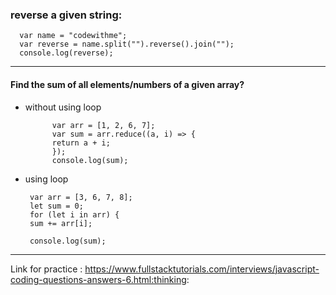 ### reverse a given string:

      var name = "codewithme";
      var reverse = name.split("").reverse().join("");
      console.log(reverse);

---

#### Find the sum of all elements/numbers of a given array?

- without using loop

            var arr = [1, 2, 6, 7];
            var sum = arr.reduce((a, i) => {
            return a + i;
            });
            console.log(sum);

- using loop

       var arr = [3, 6, 7, 8];
       let sum = 0;
       for (let i in arr) {
       sum += arr[i];

       console.log(sum);

---

Link for practice : https://www.fullstacktutorials.com/interviews/javascript-coding-questions-answers-6.html:thinking:
